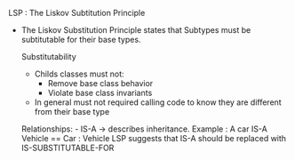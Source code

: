 
LSP : The Liskov Subtitution Principle

- The Liskov Substitution Principle states that Subtypes must be subtitutable for their base types.

	Substitutability
	- Childs classes must not:
		- Remove base class behavior
		- Violate base class invariants
	- In general must not required calling code to know they are different from their base type

	Relationships:
		- IS-A -> describes inheritance. Example : A car IS-A Vehicle == Car : Vehicle
	LSP suggests that IS-A should be replaced with IS-SUBSTITUTABLE-FOR

